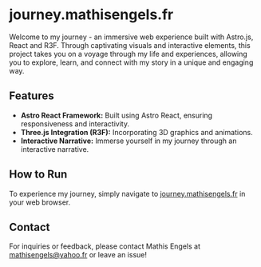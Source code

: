 # journey.mathisengels.fr

Welcome to my journey - an immersive web experience built with Astro.js, React and R3F. Through captivating visuals and interactive elements, this project takes you on a voyage through my life and experiences, allowing you to explore, learn, and connect with my story in a unique and engaging way.

## Features

-   **Astro React Framework:** Built using Astro React, ensuring responsiveness and interactivity.
-   **Three.js Integration (R3F):** Incorporating 3D graphics and animations.
-   **Interactive Narrative:** Immerse yourself in my journey through an interactive narrative.

## How to Run

To experience my journey, simply navigate to [journey.mathisengels.fr](https://journey.mathisengels.fr) in your web browser.

## Contact

For inquiries or feedback, please contact Mathis Engels at [mathisengels@yahoo.fr](mailto:mathisengels@yahoo.fr) or leave an issue!
